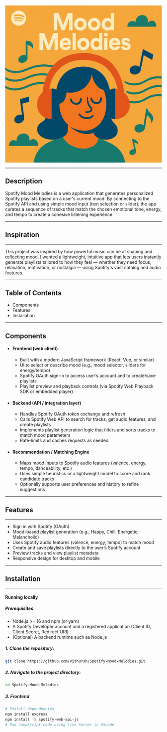 ![](https://github.com/Vithursh/Spotify-Mood-Melodies/blob/1547f69a2c2277e2313423dd2cad924da5acb19c/Mood%20Melodies%20Image.png)

---

## Description
Spotify Mood Melodies is a web application that generates personalized Spotify playlists based on a user's current mood. By connecting to the Spotify API and using simple mood input (text selection or slider), the app curates a sequence of tracks that match the chosen emotional tone, energy, and tempo to create a cohesive listening experience.

---

## Inspiration

---
This project was inspired by how powerful music can be at shaping and reflecting mood. I wanted a lightweight, intuitive app that lets users instantly generate playlists tailored to how they feel — whether they need focus, relaxation, motivation, or nostalgia — using Spotify's vast catalog and audio features.

---

## Table of Contents

- Components
- Features
- Installation

---

## Components

- #### Frontend (web client)
  - Built with a modern JavaScript framework (React, Vue, or similar)
  - UI to select or describe mood (e.g., mood selector, sliders for energy/tempo)
  - Spotify OAuth sign-in to access user’s account and to create/save playlists
  - Playlist preview and playback controls (via Spotify Web Playback SDK or embedded player)

- #### Backend (API / integration layer)
  - Handles Spotify OAuth token exchange and refresh
  - Calls Spotify Web API to search for tracks, get audio features, and create playlists
  - Implements playlist generation logic that filters and sorts tracks to match mood parameters
  - Rate-limits and caches requests as needed

- #### Recommendation / Matching Engine
  - Maps mood inputs to Spotify audio features (valence, energy, tempo, danceability, etc.)
  - Uses simple heuristics or a lightweight model to score and rank candidate tracks
  - Optionally supports user preferences and history to refine suggestions

---

## Features

---
- Sign in with Spotify (OAuth)
- Mood-based playlist generation (e.g., Happy, Chill, Energetic, Melancholic)
- Uses Spotify audio features (valence, energy, tempo) to match mood
- Create and save playlists directly to the user’s Spotify account
- Preview tracks and view playlist metadata
- Responsive design for desktop and mobile

---

## Installation

---
#### Running locally

##### Prerequisites
- Node.js >= 16 and npm (or yarn)
- A Spotify Developer account and a registered application (Client ID, Client Secret, Redirect URI)
- (Optional) A backend runtime such as Node.js

##### 1. Clone the repository:
```bash
git clone https://github.com/Vithursh/Spotify-Mood-Melodies.git
```

##### 2. Navigate to the project directory:
```bash
cd Spotify-Mood-Melodies
```

##### 3. Frontend
```bash
# Install dependencies
npm install express
npm install -S spotify-web-api-js
# Run JavaScript code using Live Server in VScode
```
